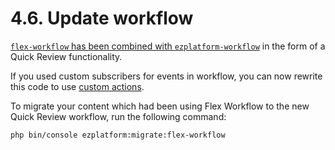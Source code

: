 # 4.6. Update workflow

[`flex-workflow` has been combined with `ezplatform-workflow`](../../../releases/ez_platform_v3.0_deprecations.md#flex-workflow) in the form of a Quick Review functionality.

If you used custom subscribers for events in workflow, you can now rewrite this code
to use [custom actions](https://doc.ibexa.co/en/latest/guide/extending/extending_workflow.md#adding-custom-actions).

To migrate your content which had been using Flex Workflow to the new Quick Review workflow,
run the following command:

`php bin/console ezplatform:migrate:flex-workflow`
